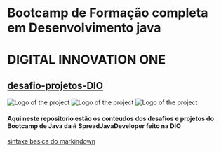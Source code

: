 # Bootcamp de Formação completa em Desenvolvimento java

#              DIGITAL INNOVATION ONE

## [desafio-projetos-DIO](https://web.dio.me/home)

![Logo of the project](https://encrypted-tbn0.gstatic.com/images?q=tbn:ANd9GcTAKQmKEkmnsqZRLl08UW12W5Ux8dJSzeRXEdOH6hqZ4kl1QYW-T6OCfRXe-naQ1vtcxjM&usqp=CAU)
![Logo of the project](https://encrypted-tbn0.gstatic.com/images?q=tbn:ANd9GcTlmAIy1NDbGfIdrBvwOLqvER_WuKxIKjZIdg&usqp=CAU)
![Logo of the project](https://encrypted-tbn0.gstatic.com/images?q=tbn:ANd9GcQYXHd__AwT9WyIvyyFrMZoyaAQD2LDFfDktQ&usqp=CAU)

#### Aqui neste repositorio estão os conteudos dos desafios e projetos do Bootcamp de Java da # SpreadJavaDeveloper feito na DIO

[sintaxe basica do markindown](markindown.org/)
